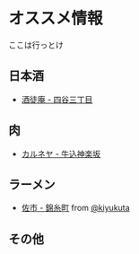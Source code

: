 # オススメ情報
ここは行っとけ

## 日本酒
- [酒徒庵 - 四谷三丁目](http://tabelog.com/tokyo/A1309/A130903/13122438/)

## 肉
- [カルネヤ - 牛込神楽坂](http://tabelog.com/tokyo/A1309/A130905/13045549/)

## ラーメン
- [佐市 - 錦糸町](http://tabelog.com/tokyo/A1312/A131201/13147184/) from [@kiyukuta](https://twitter.com/kiyukuta)

## その他

